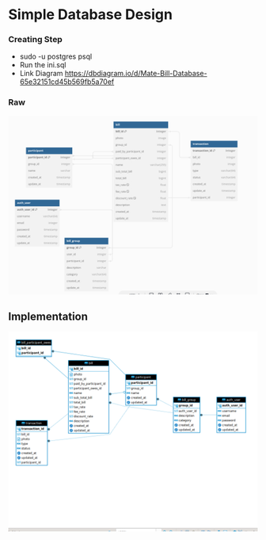 # Simple Database Design

### Creating Step
- sudo -u postgres psql
- Run the ini.sql
- Link Diagram https://dbdiagram.io/d/Mate-Bill-Database-65e32151cd45b569fb5a70ef

### Raw
![raw diagram image](https://github.com/yosephbernandus/day-9-sql-creation/blob/master/raw-diagram.png "Raw Diagram Image")

## Implementation
![implementation diagram image](https://github.com/yosephbernandus/day-9-sql-creation/blob/master/implementation.png "Implementation Diagram Image")
